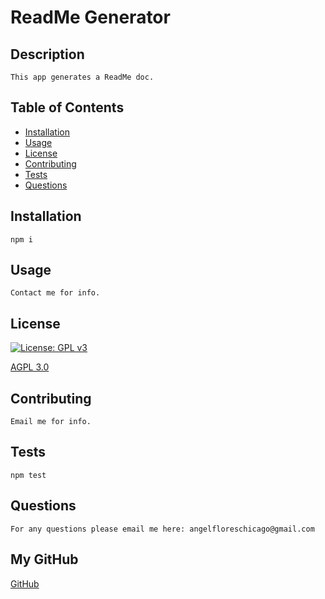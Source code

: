 
  # ReadMe Generator
  
  ## Description

    This app generates a ReadMe doc.

  ## Table of Contents

  * [Installation](#installation)
  * [Usage](#usage)
  * [License](#license)
  * [Contributing](#contributing)
  * [Tests](#tests)
  * [Questions](#questions)
  
  ## Installation

    npm i

  ## Usage

    Contact me for info.

  ## License

  [![License: GPL v3](https://img.shields.io/badge/License-GPLv3-blue.svg)](https://www.gnu.org/licenses/gpl-3.0)
    
  [AGPL 3.0](https://opensource.org/licenses/AGPL-3.0)

  ## Contributing

    Email me for info.

  ## Tests

    npm test

  ## Questions
    For any questions please email me here: angelfloreschicago@gmail.com
  
  ## My GitHub
  
  [GitHub](https://github.com/angelfloreschicago)

